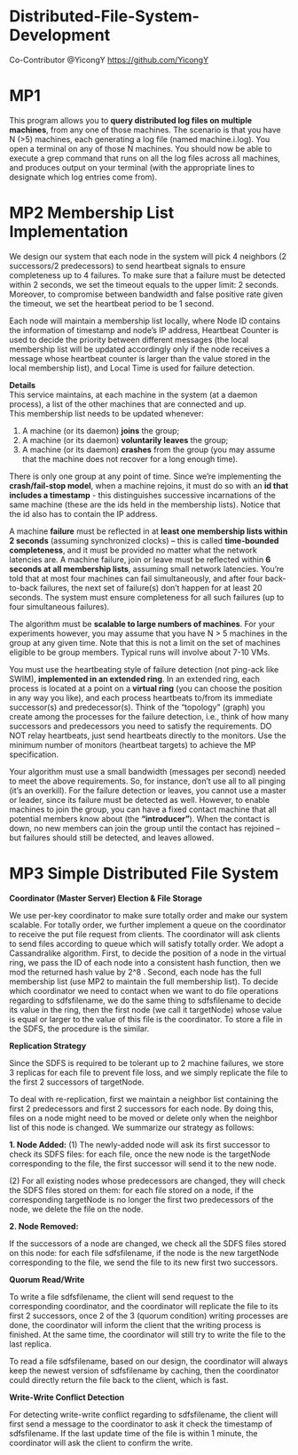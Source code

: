 # Distributed-File-System-Development
Co-Contributor @YicongY https://github.com/YicongY
# MP1
This program allows you to **query distributed log files on multiple machines**, from any one of those machines. The scenario is that you have N (>5) machines, each generating a log file (named machine.i.log). You open a terminal on any of those N machines. You should now be able to execute a grep command that runs on all the log files across all machines, and produces
output on your terminal (with the appropriate lines to designate which log entries come from).

# MP2 Membership List Implementation  
We design our system that each node in the system will pick 4 neighbors (2 successors/2 predecessors) to send heartbeat signals to ensure  completeness up to 4 failures. To make sure that a failure must be detected within 2 seconds, we set the timeout equals to the upper limit: 2 seconds. Moreover, to compromise between bandwidth and false positive rate given the timeout, we set the heartbeat period to be 1 second.

Each node will maintain a membership list locally, where Node ID contains the information of timestamp and node’s IP address, Heartbeat Counter is used to decide the priority between different messages (the local membership list will be updated accordingly only if the node receives a message whose heartbeat counter is larger than the value stored in the local membership list), and Local Time is used for failure detection.  

**Details**  
This service maintains, at each machine in the system (at a daemon process), a list of the other machines that are connected and up.  
This membership list needs to be updated whenever:  
1. A machine (or its daemon) **joins** the group;  
2. A machine (or its daemon) **voluntarily leaves** the group;  
3. A machine (or its daemon) **crashes** from the group (you may assume that the machine does not recover for a long enough time).    
  
There is only one group at any point of time. Since we’re implementing the **crash/fail-stop model**, when a machine rejoins, it must do so with an **id that includes a timestamp** - this distinguishes successive incarnations of the same machine (these are the ids held in the membership lists). Notice that the id also has to contain the IP address.    

A machine **failure** must be reflected in at **least one membership lists within 2 seconds** (assuming synchronized clocks) – this is called **time-bounded completeness**, and it must be provided no matter what the network latencies are. A machine failure, join or leave must be reflected within **6 seconds at all membership lists**, assuming small network latencies. You’re told that at most four machines can fail simultaneously, and after four back-to-back failures, the next set of failure(s) don’t happen for at least 20 seconds. The system must ensure completeness for all such failures (up to four simultaneous failures).      
  
The algorithm must be **scalable to large numbers of machines**. For your experiments however, you may assume that you have N > 5 machines in the group at any given time. Note that this is not a limit on the set of machines eligible to be group members. Typical runs will involve about 7-10 VMs.    
  
You must use the heartbeating style of failure detection (not ping-ack like SWIM), **implemented in an extended ring**. In an extended ring, each process is located at a point on a **virtual ring** (you can choose the position in any way you like), and each process heartbeats to/from its immediate successor(s) and predecessor(s). Think of the “topology” (graph) you create among the processes for the failure detection, i.e., think of how many successors and predecessors you need to satisfy the requirements. DO NOT relay heartbeats, just send heartbeats directly to the monitors. Use the minimum number of monitors (heartbeat targets) to achieve the MP specification. 
   
Your algorithm must use a small bandwidth (messages per second) needed to meet the above requirements. So, for instance, don’t use all to all pinging (it’s an overkill). For the failure detection or leaves, you cannot use a master or leader, since its failure must be detected as well. However, to enable machines to join the group, you can have a fixed contact machine that all potential members know about (the **“introducer”**). When the contact is down, no new members can join the group until the contact has rejoined – but failures should still be detected, and leaves allowed.  

# MP3 Simple Distributed File System
**Coordinator (Master Server) Election & File Storage**  
  
We use per-key coordinator to make sure totally order and make our system scalable. For totally order, we further implement a queue on the coordinator to receive the put file request from clients. The coordinator will ask clients to send files according to queue which will satisfy totally order. We adopt a Cassandralike algorithm. First, to decide the position of a node in the virtual ring, we pass the ID of each node into a consistent hash function, then we mod the returned hash value by 2^8 . Second, each node has the full membership list (use MP2 to maintain the full membership list). To decide which coordinator we need to contact when we want to do file operations regarding to sdfsfilename, we do the same thing to sdfsfilename to decide its value in the ring, then the first node (we call it targetNode) whose value is equal or larger to the value of this file is the coordinator. To store a file in the SDFS, the procedure is the similar.  
  
**Replication Strategy**

Since the SDFS is required to be tolerant up to 2 machine failures, we store 3 replicas for each file to prevent file loss, and we simply replicate the file to the first 2 successors of targetNode.  
  
To deal with re-replication, first we maintain a neighbor list containing the first 2 predecessors and first 2 successors for each node. By doing this, files on a node might need to be moved or delete only when the neighbor list of this node is changed. We summarize our strategy as follows:

**1. Node Added:**
(1) The newly-added node will ask its first successor to check its SDFS files: for each file, once the new node is the targetNode corresponding to the file, the first successor will send it to the new node.  
  
(2) For all existing nodes whose predecessors are changed, they will check the SDFS files stored on them: for each file stored on a node, if the corresponding targetNode is no longer the first two predecessors of the node, we delete the file on the node.  
  
**2. Node Removed:**
  
If the successors of a node are changed, we check all the SDFS files stored on this node: for each file sdfsfilename, if the node is the new targetNode corresponding to the file, we send the file to its new first two successors.  

**Quorum Read/Write**
  
To write a file sdfsfilename, the client will send request to the corresponding coordinator, and the coordinator will replicate the file to its first 2 successors, once 2 of the 3 (quorum condition) writing processes are done, the coordinator will inform the client that the writing process is finished. At the same time, the coordinator will still try to write the file to the last replica.
  
To read a file sdfsfilename, based on our design, the coordinator will always keep the newest version of sdfsfilename by caching, then the coordinator could directly return the file back to the client, which is fast.

**Write-Write Conflict Detection**

For detecting write-write conflict regarding to sdfsfilename, the client will first send a message to the coordinator to ask it check the timestamp of sdfsfilename. If the last update time of the file is within 1 minute, the coordinator will ask the client to confirm the write.


